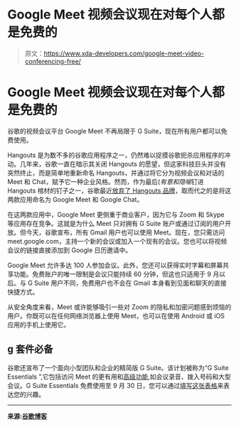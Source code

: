 # Google Meet 视频会议现在对每个人都是免费的

> 原文：<https://www.xda-developers.com/google-meet-video-conferencing-free/>

# Google Meet 视频会议现在对每个人都是免费的

谷歌的视频会议平台 Google Meet 不再局限于 G Suite，现在所有用户都可以免费使用。

Hangouts 是为数不多的谷歌应用程序之一，仍然难以捉摸谷歌扼杀应用程序的冲动。几年来，谷歌一直在暗示其关闭 Hangouts 的愿望，但这家科技巨头并没有突然终止，而是简单地重新命名 Hangouts，并通过将它分为视频会议和对话的 Meet 和 Chat，赋予它一种企业风格。然而，作为最后(*有意和隐喻*钉进 Hangouts 棺材的钉子之一，谷歌最近[放弃了 Hangouts 品牌](https://www.xda-developers.com/hangouts-google-meet-chat-g-suite/)，取而代之的是将这两款应用命名为 Google Meet 和 Google Chat。

在这两款应用中，Google Meet 更侧重于商业客户，因为它与 Zoom 和 Skype 等应用存在竞争。这就是为什么 Meet 只对拥有 G Suite 账户或通过订阅的用户开放。但今天，谷歌宣布，所有 Gmail 用户也可以使用 Meet。现在，您只需访问 meet.google.com，主持一个新的会议或加入一个现有的会议。您也可以将视频会议的链接直接添加到 Google 日历邀请中。

Google Meet 允许多达 100 人参加会议。此外，您还可以获得实时字幕和屏幕共享功能。免费账户的唯一限制是会议只能持续 60 分钟，但这也只适用于 9 月以后。与 G Suite 用户不同，免费用户也不会在 Gmail 本身看到见面和聊天的直接快捷方式。

从安全角度来看，Meet 或许能够吸引一些对 Zoom 的隐私和加密问题感到烦恼的用户。你既可以在任何网络浏览器上使用 Meet，也可以在使用 Android 或 iOS 应用的手机上使用它。

## g 套件必备

谷歌还宣布了一个面向小型团队和企业的精简版 G Suite。该计划被称为“G Suite Essentials ”,它包括访问 Meet 的更有用和[高级功能](https://cloud.google.com/blog/products/g-suite/helping-businesses-and-schools-stay-connected-in-response-to-coronavirus),如会议录音、拨入号码和大型会议。G Suite Essentials 免费使用至 9 月 30 日，您可以通过[填写这张表格](https://inthecloud.withgoogle.com/google-meet/dl-cd.html?utm_source=google&utm_medium=website&utm_campaign=FY20-Q2-global-demandgen-operational-cs-google_meet_interest_page_utm&utm_content=blogFX3VpFWQ4rvwu0jF4hhv9G9xw/edit#)来表达您的兴趣。

* * *

**来源:[谷歌博客](https://www.blog.google/products/meet/bringing-google-meet-to-more-people/)**